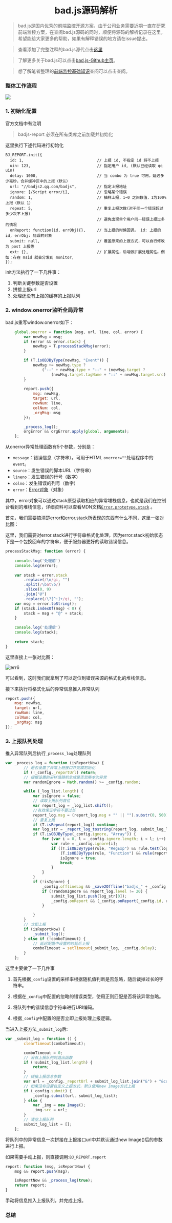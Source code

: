 <h1 align="center">bad.js源码解析</h1> 

> bad.js是国内优秀的前端监控开源方案，由于公司业务需要近期一直在研究前端监控方案，在查阅bad.js源码的同时，顺便将源码的解析记录在这里，希望能给大家更多的帮助，如果有解释错误的地方请在issue提出。

> 查看添加了完整注释的bad.js源代点击[这里](https://github.com/RicardoCao-Biker/Front-End-Monitoring/blob/master/badjs-sourcecode-explain.js)

> 了解更多关于bad.js可以点击[bad.js-Github主页](https://github.com/BetterJS)。

> 想了解笔者整理的[前端监控基础知识](https://github.com/RicardoCao-Biker/Front-End-Monitoring/blob/master/BasicKnowledge.md)查阅可以点击查阅。

### 整体工作流程
![](https://ricardocao-biker.github.io/IMGS/badjs1.jpg)

### 1. 初始化配置

官方文档中有注明

> badjs-report 必须在所有类库之前加载并初始化

这里执行下述代码进行初始化

```
BJ_REPORT.init({
  id: 1,                                // 上报 id, 不指定 id 将不上报
  uin: 123,                             // 指定用户 id, (默认已经读取 qq uin)
  delay: 1000,                          // 当 combo 为 true 可用，延迟多少毫秒，合并缓冲区中的上报（默认）
  url: "//badjs2.qq.com/badjs",         // 指定上报地址
  ignore: [/Script error/i],            // 忽略某个错误
  random: 1,                            // 抽样上报，1~0 之间数值，1为100%上报（默认 1）
  repeat: 5,                            // 重复上报次数(对于同一个错误超过多少次不上报)
                                        // 避免出现单个用户同一错误上报过多的情况
  onReport: function(id, errObj){},     // 当上报的时候回调。 id: 上报的 id, errObj: 错误的对象
  submit: null,                         // 覆盖原来的上报方式，可以自行修改为 post 上报等
  ext: {},                              // 扩展属性，后端做扩展处理属性。例如：存在 msid 就会分发到 monitor,
});
```

init方法执行了一下几件事：

1. 判断关键参数是否设置
2. 拼接上报url
3. 处理还没有上报的缓存的上报队列

### 2. window.onerror监听全局异常

bad.js重写window.onerror如下：

```javascript
	global.onerror = function (msg, url, line, col, error) {
        var newMsg = msg;
        if (error && error.stack) {
            newMsg = T.processStackMsg(error);
        }

        if (T.isOBJByType(newMsg, "Event")) {
            newMsg += newMsg.type ?
                ("--" + newMsg.type + "--" + (newMsg.target ?
                    (newMsg.target.tagName + "::" + newMsg.target.src) : "")) : "";
        }
   
        report.push({
            msg: newMsg,
            target: url,
            rowNum: line,
            colNum: col,
            _orgMsg: msg
        });

        _process_log();
        orgError && orgError.apply(global, arguments);
    };
```

从onerror异常处理函数有5个参数，分别是：

- `message`：错误信息（字符串）。可用于HTML `onerror=""`处理程序中的`event`。
- `source`：发生错误的脚本URL（字符串）
- `lineno`：发生错误的行号（数字）
- `colno`：发生错误的列号（数字）
- `error`：[Error对象](https://developer.mozilla.org/en-US/docs/Web/JavaScript/Reference/Global_Objects/Error)（对象）

其中，error对象可以通过stack原型读取相应的异常堆栈信息，也就是我们在控制台看到的堆栈信息，详细资料可以查看MDN文档[`Error.prototype.stack`](https://developer.mozilla.org/en-US/docs/Web/JavaScript/Reference/Global_Objects/Error/stack) 。

首先，我们需要搞清楚error和error.stack所表现的东西有什么不同，这里一张对比图：



这里，我们需要对error.stack进行字符串格式化处理，因为error.stack初始状态下是一个包换回车的字符串，便于服务器更好的读取错误信息。

```javascript
processStackMsg: function (error) {
    
    console.log('处理前')
    console.log(error);
    
    var stack = error.stack
        .replace(/\n/gi, "")
        .split(/\bat\b/)
        .slice(0, 9)
        .join("@")
        .replace(/\?[^:]+/gi, "");
    var msg = error.toString();
    if (stack.indexOf(msg) < 0) {
        stack = msg + "@" + stack;
    }
    
    console.log('处理后')
    console.log(stack);
    
    return stack;
}
```

这里直接上一张对比图：

![err6](/Users/rico/Desktop/my-project/IMGS/err6.jpg)

可以看到，这时我们就拿到了可以定位到错误来源的格式化的堆栈信息。



接下来执行将格式化后的异常信息推入异常队列

```javascript
report.push({
    msg: newMsg,
    target: url,
    rowNum: line,
    colNum: col,
    _orgMsg: msg
});
```



### 3. 上报队列处理

推入异常队列后执行`_process_log`处理队列

```javascript
var _process_log = function (isReportNow) {
        // 是否设置了异常上班接口并完成初始化
        if (!_config._reportUrl) return;
        // 根据设置的采样值随机生成是否忽略本次异常
        var randomIgnore = Math.random() >= _config.random;

        while (_log_list.length) {
            var isIgnore = false;
            // 读取上报队列首位
            var report_log = _log_list.shift();
            //有效保证字符不要过长
            report_log.msg = (report_log.msg + "" || "").substr(0, 500);
            // 重复上报
            if (T.isRepeat(report_log)) continue;
            var log_str = _report_log_tostring(report_log, submit_log_list.length);
            if (T.isOBJByType(_config.ignore, "Array")) {
                for (var i = 0, l = _config.ignore.length; i < l; i++) {
                    var rule = _config.ignore[i];
                    if ((T.isOBJByType(rule, "RegExp") && rule.test(log_str[1])) ||
                        (T.isOBJByType(rule, "Function") && rule(report_log, log_str[1]))) {
                        isIgnore = true;
                        break;
                    }
                }
            }
            if (!isIgnore) {
                _config.offlineLog && _save2Offline("badjs_" + _config.id + _config.uin, report_log);
                if (!randomIgnore && report_log.level != 20) {
                    submit_log_list.push(log_str[0]);
                    _config.onReport && (_config.onReport(_config.id, report_log));
                }

            }
        }
        // 立即上报
        if (isReportNow) {
            _submit_log();
        } else if (!comboTimeout) {
            // 延迟配置中设置的时延后上报
            comboTimeout = setTimeout(_submit_log, _config.delay);
        }
    };
```

这里主要做了一下几件事

1. 首先根据`_config`设置的采样率根据随机值判断是否忽略，随后裁掉过长的字符串。

2. 根据在`_config`中配置的忽略的错误类型，使用正则匹配是否将该异常忽略。

3. 将队列中的错误信息字符串进行URI编码。

4. 根据`_config`中配置的是否立即上报处理上报逻辑。


当进入上报方法`_submit_log`后:

```javascript
var _submit_log = function () {
        clearTimeout(comboTimeout);

        comboTimeout = 0;
        // 没有上报队列则退出函数
        if (!submit_log_list.length) {
            return;
        }
        // 拼接上报信息参数
        var url = _config._reportUrl + submit_log_list.join("&") + "&count=" + submit_log_list.length + "&_t=" + (+new Date);
        // 如果没有设置自定义上报方式，默认使用new Image方式上报
        if (_config.submit) {
            _config.submit(url, submit_log_list);
        } else {
            var _img = new Image();
            _img.src = url;
        }
        // 清空上报队列
        submit_log_list = [];
    };
```

将队列中的异常信息一次拼接在上报接口url中并默认通过new Image()后的参数进行上报。



如果需要手动上报，则直接调用:`BJ_REPORT.report`

```javascript
report: function (msg, isReportNow) {
    msg && report.push(msg);

    isReportNow && _process_log(true);
    return report;
}
```

手动将信息推入上报队列，并完成上报。



### 总结


